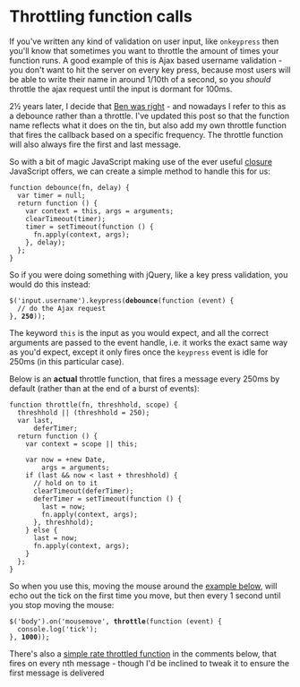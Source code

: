 # Throttling function calls

If you've written any kind of validation on user input, like <code>onkeypress</code> then you'll know that sometimes you want to throttle the amount of times your function runs. A good example of this is Ajax based username validation - you don't want to hit the server on every key press, because most users will be able to write their name in around 1/10th of a second, so you *should* throttle the ajax request until the input is dormant for 100ms.

<!--more-->

<div class="update">2&frac12; years later, I decide that <a href="#comment-216435">Ben was right</a> - and nowadays I refer to this as a debounce rather than a throttle. I've updated this post so that the function name reflects what it does on the tin, but also add my own throttle function that fires the callback based on a specific frequency. The throttle function will also always fire the first and last message.</div>

So with a bit of magic JavaScript making use of the ever useful <a href="http://en.wikipedia.org/wiki/Closure_(computer_science)">closure</a> JavaScript offers, we can create a simple method to handle this for us:

<pre><code>function debounce(fn, delay) {
  var timer = null;
  return function () {
    var context = this, args = arguments;
    clearTimeout(timer);
    timer = setTimeout(function () {
      fn.apply(context, args);
    }, delay);
  };
}</code></pre>

So if you were doing something with jQuery, like a key press validation, you would do this instead:

<pre><code>$('input.username').keypress(<strong>debounce</strong>(function (event) {
  // do the Ajax request
}, <strong>250</strong>));</code></pre>

The keyword <code>this</code> is the input as you would expect, and all the correct arguments are passed to the event handle, i.e. it works the exact same way as you'd expect, except it only fires once the <code>keypress</code> event is idle for 250ms (in this particular case).

Below is an **actual** throttle function, that fires a message every 250ms by default (rather than at the end of a burst of events):

    function throttle(fn, threshhold, scope) {
      threshhold || (threshhold = 250);
      var last,
          deferTimer;
      return function () {
        var context = scope || this;
      
        var now = +new Date,
            args = arguments;
        if (last && now < last + threshhold) {
          // hold on to it
          clearTimeout(deferTimer);
          deferTimer = setTimeout(function () {
            last = now;
            fn.apply(context, args);
          }, threshhold);
        } else {
          last = now;
          fn.apply(context, args);
        }
      };
    }

So when you use this, moving the mouse around the [example below](http://jsbin.com/enowox/1/edit), will echo out the tick on the first time you move, but then every 1 second until you stop moving the mouse:

<pre><code>$('body').on('mousemove', <strong>throttle</strong>(function (event) {
  console.log('tick');
}, <strong>1000</strong>));</code></pre>

There's also a [simple rate throttled function](http://remysharp.com/2010/07/21/throttling-function-calls/#comment-497362) in the comments below, that fires on every nth message - though I'd be inclined to tweak it to ensure the first message is delivered 